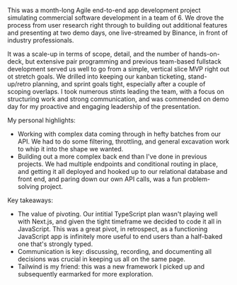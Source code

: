  This was a month-long Agile end-to-end app development project simulating commercial software development in a team of 6. We drove the process from user research right through to building out additional features and presenting at two demo days, one live-streamed by Binance, in front of industry professionals. 

It was a scale-up in terms of scope, detail, and the number of hands-on-deck, but extensive pair programming and previous team-based fullstack development served us well to go from a simple, vertical slice MVP right out ot stretch goals. We drilled into keeping our kanban ticketing, stand-up/retro planning, and sprint goals tight, especially after a couple of scoping overlaps. I took numerous stints leading the team, with a focus on structuring work and strong communication, and was commended on demo day for my proactive and engaging leadership of the presentation. 

My personal highlights: 
- Working with complex data coming through in hefty batches from our API. We had to do some filtering, throttling, and general excavation work to whip it into the shape we wanted.
- Building out a more complex back end than I've done in previous projects. We had multiple endpoints and conditional routing in place, and getting it all deployed and hooked up to our relational database and front end, and paring down our own API calls, was a fun problem-solving project. 

Key takeaways:
- The value of pivoting. Our intitial TypeScript plan wasn't playing well with Next.js, and given the tight timeframe we decided to code it all in JavaScript. This was a great pivot, in retrospect, as a functioning JavaScript app is infinitely more useful to end users than a half-baked one that's strongly typed.
- Communication is key: discussing, recording, and documenting all decisions was crucial in keeping us all on the same page.
- Tailwind is my friend: this was a new framework I picked up and subsequently earmarked for more exploration. 